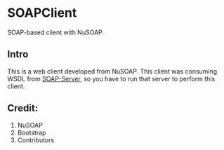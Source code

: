 # SOAPClient
SOAP-based client with NuSOAP.

## Intro
This is a web client developed from NuSOAP. This client was consuming WSDL from [SOAP-Server](https://github.com/alfiankhusnul/SOAPServer), so you have to run that server to perform this client.

## Credit:
1. NuSOAP
2. Bootstrap
3. Contributors
